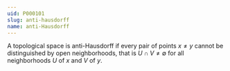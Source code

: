 ```yaml
---
uid: P000101
slug: anti-hausdorff
name: anti-Hausdorff
---
```

A topological space is anti-Hausdorff if every pair of points $x \neq y$ cannot be distinguished by open neighborhoods, that is $U \cap V \neq \emptyset$ for all neighborhoods $U$ of $x$ and $V$ of $y$.

